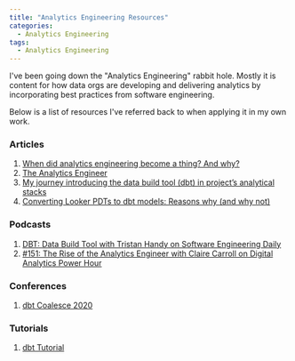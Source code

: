 ```yaml
---
title: "Analytics Engineering Resources"
categories:
  - Analytics Engineering
tags:
  - Analytics Engineering
---
```


I've been going down the "Analytics Engineering" rabbit hole. Mostly it is content for how data orgs are developing and delivering analytics by incorporating best practices from software engineering.

Below is a list of resources I've referred back to when applying it in my own work.

### Articles
1. [When did analytics engineering become a thing? And why?](https://blog.getdbt.com/what-is-an-analytics-engineer/)
2. [The Analytics Engineer](https://locallyoptimistic.com/post/analytics-engineer/)
3. [My journey introducing the data build tool (dbt) in project’s analytical stacks](https://medium.com/lantrns-analytics/my-journey-introducing-the-data-build-tool-dbt-in-projects-analytical-stacks-69971faed2c2)
4. [Converting Looker PDTs to dbt models: Reasons why (and why not)](https://dbanalytics.co/posts/looker-pdt-to-dbt-part-one/)

### Podcasts
1. [DBT: Data Build Tool with Tristan Handy on Software Engineering Daily](https://softwareengineeringdaily.com/2020/03/09/dbt-data-build-tool-with-tristan-handy/)
2. [#151: The Rise of the Analytics Engineer with Claire Carroll on Digital Analytics Power Hour](https://www.analyticshour.io/2020/10/06/151-the-rise-of-the-analytics-engineer-with-claire-carroll/)

### Conferences
1. [dbt Coalesce 2020](https://www.getdbt.com/coalesce)

### Tutorials
1. [dbt Tutorial](https://docs.getdbt.com/tutorial/setting-up)
